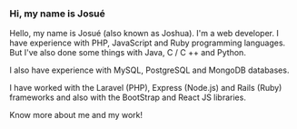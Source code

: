 ### Hi, my name is Josué

Hello, my name is Josué (also known as Joshua). I'm a web developer. I have experience with PHP, JavaScript and Ruby programming languages. But I've also done some things with Java, C / C ++ and Python.

I also have experience with MySQL, PostgreSQL and MongoDB databases.

I have worked with the Laravel (PHP), Express (Node.js) and Rails (Ruby) frameworks and also with the BootStrap and React JS libraries.

Know more about me and my work!
